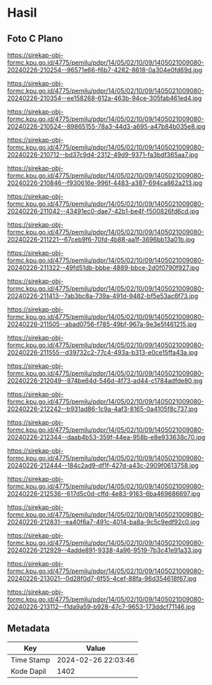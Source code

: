 # Hasil

## Foto C Plano

https://sirekap-obj-formc.kpu.go.id/4775/pemilu/pdpr/14/05/02/10/09/1405021009080-20240226-210254--96571e66-f6b7-4282-8618-0a304e0fd69d.jpg

https://sirekap-obj-formc.kpu.go.id/4775/pemilu/pdpr/14/05/02/10/09/1405021009080-20240226-210354--ee158268-612a-463b-94ce-305fab461ed4.jpg

https://sirekap-obj-formc.kpu.go.id/4775/pemilu/pdpr/14/05/02/10/09/1405021009080-20240226-210524--89865155-78a3-44d3-a695-a47b84b035e8.jpg

https://sirekap-obj-formc.kpu.go.id/4775/pemilu/pdpr/14/05/02/10/09/1405021009080-20240226-210712--bd37c9d4-2312-49d9-9371-fa3bdf365aa7.jpg

https://sirekap-obj-formc.kpu.go.id/4775/pemilu/pdpr/14/05/02/10/09/1405021009080-20240226-210846--f930616e-996f-4483-a387-694ca862a213.jpg

https://sirekap-obj-formc.kpu.go.id/4775/pemilu/pdpr/14/05/02/10/09/1405021009080-20240226-211042--43491ec0-dae7-42b1-be4f-f500826fd6cd.jpg

https://sirekap-obj-formc.kpu.go.id/4775/pemilu/pdpr/14/05/02/10/09/1405021009080-20240226-211221--67ceb9f6-70fd-4b88-aa1f-3696bb13a01b.jpg

https://sirekap-obj-formc.kpu.go.id/4775/pemilu/pdpr/14/05/02/10/09/1405021009080-20240226-211322--49fd51db-bbbe-4889-bbce-2d0f0790f927.jpg

https://sirekap-obj-formc.kpu.go.id/4775/pemilu/pdpr/14/05/02/10/09/1405021009080-20240226-211413--7ab3bc8a-739a-491d-9482-bf5e53ac6f73.jpg

https://sirekap-obj-formc.kpu.go.id/4775/pemilu/pdpr/14/05/02/10/09/1405021009080-20240226-211505--abad0756-f785-49bf-967a-9e3e5f461215.jpg

https://sirekap-obj-formc.kpu.go.id/4775/pemilu/pdpr/14/05/02/10/09/1405021009080-20240226-211555--d39732c2-77c4-493a-b313-e0ce15ffa43a.jpg

https://sirekap-obj-formc.kpu.go.id/4775/pemilu/pdpr/14/05/02/10/09/1405021009080-20240226-212049--874be64d-546d-4f73-ad44-c1784adfde80.jpg

https://sirekap-obj-formc.kpu.go.id/4775/pemilu/pdpr/14/05/02/10/09/1405021009080-20240226-212242--b931ad86-1c9a-4af3-8165-0a4105f8c737.jpg

https://sirekap-obj-formc.kpu.go.id/4775/pemilu/pdpr/14/05/02/10/09/1405021009080-20240226-212344--daab4b53-359f-44ea-958b-e8e933638c70.jpg

https://sirekap-obj-formc.kpu.go.id/4775/pemilu/pdpr/14/05/02/10/09/1405021009080-20240226-212444--184c2ad9-df1f-427d-a43c-2909f0613758.jpg

https://sirekap-obj-formc.kpu.go.id/4775/pemilu/pdpr/14/05/02/10/09/1405021009080-20240226-212536--617d5c0d-cffd-4e83-9163-6ba469686697.jpg

https://sirekap-obj-formc.kpu.go.id/4775/pemilu/pdpr/14/05/02/10/09/1405021009080-20240226-212831--ea40f6a7-491c-4014-ba8a-9c5c9edf92c0.jpg

https://sirekap-obj-formc.kpu.go.id/4775/pemilu/pdpr/14/05/02/10/09/1405021009080-20240226-212929--4adde891-9338-4a96-9519-7b3c41e91a33.jpg

https://sirekap-obj-formc.kpu.go.id/4775/pemilu/pdpr/14/05/02/10/09/1405021009080-20240226-213021--0d28f0d7-6f55-4cef-88fa-96d354618f67.jpg

https://sirekap-obj-formc.kpu.go.id/4775/pemilu/pdpr/14/05/02/10/09/1405021009080-20240226-213112--f1da9a59-b928-47c7-9653-173ddcf71146.jpg


## Metadata

| Key        | Value               |
| ---------- | ------------------- |
| Time Stamp | 2024-02-26 22:03:46 |
| Kode Dapil | 1402                |



